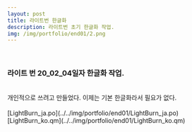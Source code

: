 ```yaml
---
layout: post
title: 라이트번 한글화
description: 라이트번 초기 한글화 작업. 
img: /img/portfolio/end01/2.png
---
```




<div class="img_row">
	<img class="col one" src="{{ site.baseurl }} /img/portfolio/end01/2.png" alt="" title="example image"/>
	<img class="col one" src="{{ site.baseurl }} /img/portfolio/end01/3.png" alt="" title="example image"/>

</div>

### 라이트 번 20_02_04일자 한글화 작업. 
<br/>
개인적으로 쓰려고 만들었다. 이제는 기본 한글화라서 필요가 없다. 
<br/>
<br/>
[LightBurn_ja.po](../../img/portfolio/end01/LightBurn_ja.po)
[LightBurn_ko.qm](../../img/portfolio/end01/LightBurn_ko.qm)


<br/><br/><br/>


